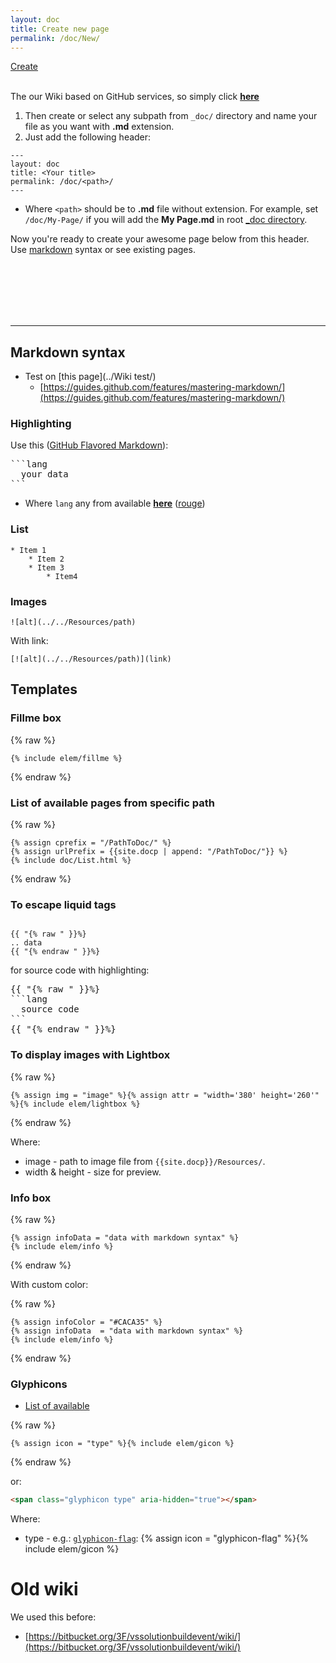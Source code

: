 ```yaml
---
layout: doc
title: Create new page
permalink: /doc/New/
---
```


<div style="text-align: left;">
<a style="width: 150px;" href="{{site.ghPagePrefix}}/new/gh-pages/_doc" class="btn btn-success" title="Create new wiki page">
<span class="glyphicon glyphicon-pencil" aria-hidden="true"></span> Create </a></div>

<br />

The our Wiki based on GitHub services, so simply click **[here]({{site.ghPagePrefix}}/new/gh-pages/_doc)**

1. Then create or select any subpath from `_doc/` directory and name your file as you want with **.md** extension.
1. Just add the following header:

```text
---
layout: doc
title: <Your title>
permalink: /doc/<path>/
---
```

* Where `<path>` should be to **.md** file without extension. For example, set `/doc/My-Page/` if you will add the **My Page.md** in root [_doc directory]({{site.ghPagePrefix}}/tree/gh-pages/_doc).

Now you're ready to create your awesome page below from this header. Use [markdown](https://help.github.com/articles/markdown-basics/) syntax or see existing pages.

<br /><br /><br /><br /><br />
<hr />

## Markdown syntax

* Test on [this page](../Wiki test/)
    * [https://guides.github.com/features/mastering-markdown/](https://guides.github.com/features/mastering-markdown/)

### Highlighting

Use this ([GitHub Flavored Markdown](https://help.github.com/articles/github-flavored-markdown)):

<pre>
```lang
  your data
```
</pre>

* Where `lang` any from available **[here](https://github.com/jneen/rouge/wiki/List-of-supported-languages-and-lexers)** ([rouge](http://rouge.jneen.net/))

### List

```text
* Item 1
    * Item 2
    * Item 3
        * Item4
```

### Images

```liquid
![alt](../../Resources/path)
```

With link:

```liquid
[![alt](../../Resources/path)](link)
```

## Templates

### Fillme box

{% raw %}
```liquid
{% include elem/fillme %}
```
{% endraw %}

### List of available pages from specific path

{% raw %}
```liquid
{% assign cprefix = "/PathToDoc/" %}
{% assign urlPrefix = {{site.docp | append: "/PathToDoc/"}} %}
{% include doc/List.html %}
```
{% endraw %}

### To escape liquid tags

```liquid

{{ "{% raw " }}%}
.. data 
{{ "{% endraw " }}%}

```

for source code with highlighting:

<pre>
{{ "{% raw " }}%}
```lang
  source code
```
{{ "{% endraw " }}%}
</pre>

### To display images with Lightbox

{% raw %}
```liquid
{% assign img = "image" %}{% assign attr = "width='380' height='260'" %}{% include elem/lightbox %}
```
{% endraw %}

Where:

* image - path to image file from `{{site.docp}}/Resources/`.
* width & height - size for preview.

### Info box

{% raw %}
```liquid
{% assign infoData = "data with markdown syntax" %}
{% include elem/info %}
```
{% endraw %}

With custom color:

{% raw %}
```liquid
{% assign infoColor = "#CACA35" %}
{% assign infoData  = "data with markdown syntax" %}
{% include elem/info %}
```
{% endraw %}

### Glyphicons

* [List of available](http://getbootstrap.com/components/#glyphicons-glyphs)

{% raw %}
```liquid
{% assign icon = "type" %}{% include elem/gicon %}
```
{% endraw %}

or:

```html
<span class="glyphicon type" aria-hidden="true"></span>
```

Where: 

* type - e.g.: [`glyphicon-flag`](http://getbootstrap.com/components/#glyphicons-glyphs): {% assign icon = "glyphicon-flag" %}{% include elem/gicon %}

# Old wiki

We used this before:

* [https://bitbucket.org/3F/vssolutionbuildevent/wiki/](https://bitbucket.org/3F/vssolutionbuildevent/wiki/)